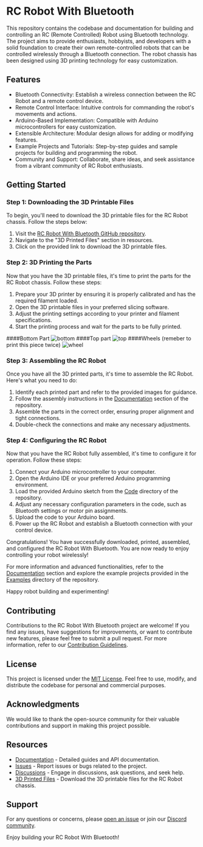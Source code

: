 # RC Robot With Bluetooth

This repository contains the codebase and documentation for building and controlling an RC (Remote Controlled) Robot using Bluetooth technology. The project aims to provide enthusiasts, hobbyists, and developers with a solid foundation to create their own remote-controlled robots that can be controlled wirelessly through a Bluetooth connection. The robot chassis has been designed using 3D printing technology for easy customization.

## Features

- Bluetooth Connectivity: Establish a wireless connection between the RC Robot and a remote control device.
- Remote Control Interface: Intuitive controls for commanding the robot's movements and actions.
- Arduino-Based Implementation: Compatible with Arduino microcontrollers for easy customization.
- Extensible Architecture: Modular design allows for adding or modifying features.
- Example Projects and Tutorials: Step-by-step guides and sample projects for building and programming the robot.
- Community and Support: Collaborate, share ideas, and seek assistance from a vibrant community of RC Robot enthusiasts.

## Getting Started

### Step 1: Downloading the 3D Printable Files

To begin, you'll need to download the 3D printable files for the RC Robot chassis. Follow the steps below:

1. Visit the [RC Robot With Bluetooth GitHub repository](https://github.com/suadoboy/RC-Robot-With-Bluetooth).
2. Navigate to the "3D Printed Files" section in resources.
3. Click on the provided link to download the 3D printable files.

### Step 2: 3D Printing the Parts

Now that you have the 3D printable files, it's time to print the parts for the RC Robot chassis. Follow these steps:

1. Prepare your 3D printer by ensuring it is properly calibrated and has the required filament loaded.
2. Open the 3D printable files in your preferred slicing software.
3. Adjust the printing settings according to your printer and filament specifications.
4. Start the printing process and wait for the parts to be fully printed.

####Bottom Part
![bottom](https://github.com/suadoboy/RC-Robot-With-Bluetooth/assets/64054172/f1698554-ad6a-4b18-a47f-328692220085)
####Top part
![top](https://github.com/suadoboy/RC-Robot-With-Bluetooth/assets/64054172/57b9c738-bd1a-415f-8dbf-2b6955537e4b)
####Wheels (remeber to print this piece twice)
![wheel](https://github.com/suadoboy/RC-Robot-With-Bluetooth/assets/64054172/9be77e6d-f89a-4c4b-b9db-91f37261c42d)

### Step 3: Assembling the RC Robot

Once you have all the 3D printed parts, it's time to assemble the RC Robot. Here's what you need to do:

1. Identify each printed part and refer to the provided images for guidance.
2. Follow the assembly instructions in the [Documentation](docs/) section of the repository.
3. Assemble the parts in the correct order, ensuring proper alignment and tight connections.
4. Double-check the connections and make any necessary adjustments.

### Step 4: Configuring the RC Robot

Now that you have the RC Robot fully assembled, it's time to configure it for operation. Follow these steps:

1. Connect your Arduino microcontroller to your computer.
2. Open the Arduino IDE or your preferred Arduino programming environment.
3. Load the provided Arduino sketch from the [Code](code/) directory of the repository.
4. Adjust any necessary configuration parameters in the code, such as Bluetooth settings or motor pin assignments.
5. Upload the code to your Arduino board.
6. Power up the RC Robot and establish a Bluetooth connection with your control device.

Congratulations! You have successfully downloaded, printed, assembled, and configured the RC Robot With Bluetooth. You are now ready to enjoy controlling your robot wirelessly!

For more information and advanced functionalities, refer to the [Documentation](docs/) section and explore the example projects provided in the [Examples](examples/) directory of the repository.

Happy robot building and experimenting!


## Contributing

Contributions to the RC Robot With Bluetooth project are welcome! If you find any issues, have suggestions for improvements, or want to contribute new features, please feel free to submit a pull request. For more information, refer to our [Contribution Guidelines](CONTRIBUTING.md).

## License

This project is licensed under the [MIT License](LICENSE). Feel free to use, modify, and distribute the codebase for personal and commercial purposes.

## Acknowledgments

We would like to thank the open-source community for their valuable contributions and support in making this project possible.

## Resources

- [Documentation](docs/) - Detailed guides and API documentation.
- [Issues](https://github.com/suadoboy/RC-Robot-With-Bluetooth/issues) - Report issues or bugs related to the project.
- [Discussions](https://github.com/suadoboy/RC-Robot-With-Bluetooth/discussions) - Engage in discussions, ask questions, and seek help.
- [3D Printed Files]([https://your-file-link.com](https://www.thingiverse.com/thing:965449)) - Download the 3D printable files for the RC Robot chassis.

## Support

For any questions or concerns, please [open an issue](https://github.com/your-username/RC-Robot-With-Bluetooth/issues/new) or join our [Discord community](https://discord.gg/your-discord-invite-link).

Enjoy building your RC Robot With Bluetooth!

